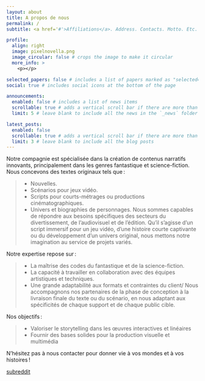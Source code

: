 ```yaml
---
layout: about
title: A propos de nous
permalink: /
subtitle: <a href='#'>Affiliations</a>. Address. Contacts. Motto. Etc.

profile:
  align: right
  image: pixelnovella.png
  image_circular: false # crops the image to make it circular
  more_info: >
    <p></p>

selected_papers: false # includes a list of papers marked as "selected={true}"
social: true # includes social icons at the bottom of the page

announcements:
  enabled: false # includes a list of news items
  scrollable: true # adds a vertical scroll bar if there are more than 3 news items
  limit: 5 # leave blank to include all the news in the `_news` folder

latest_posts:
  enabled: false
  scrollable: true # adds a vertical scroll bar if there are more than 3 new posts items
  limit: 3 # leave blank to include all the blog posts
---
```


Notre compagnie est spécialisée dans la création de contenus narratifs innovants, principalement dans les genres fantastique et science-fiction. Nous concevons des textes originaux tels que :
> * Nouvelles.
> * Scénarios pour jeux vidéo.
> * Scripts pour courts-métrages ou productions cinématographiques.
> * Univers et biographies de personnages.
Nous sommes capables de répondre aux besoins spécifiques des secteurs du divertissement, de l’audiovisuel et de l’édition. Qu’il s’agisse d’un script immersif pour un jeu vidéo, d’une histoire courte captivante ou du développement d’un univers original, nous mettons notre imagination au service de projets variés.

Notre expertise repose sur :
> * La maîtrise des codes du fantastique et de la science-fiction.
> * La capacité à travailler en collaboration avec des équipes artistiques et techniques.
> * Une grande adaptabilité aux formats et contraintes du client/
Nous accompagnons nos partenaires de la phase de conception à la livraison finale du texte ou du scénario, en nous adaptant aux spécificités de chaque support et de chaque public cible.

Nos objectifs :

> * Valoriser le storytelling dans les œuvres interactives et linéaires
> * Fournir des bases solides pour la production visuelle et multimédia

N’hésitez pas à nous contacter pour donner vie à vos mondes et à vos histoires !


[subreddit](http://reddit.com)
